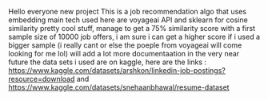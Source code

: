 Hello everyone 
new project 
This is a job recommendation algo that uses embedding 
main tech used here are voyageai API and sklearn for cosine similarity
pretty cool stuff, manage to get a 75% similarity score with a first sample size of 10000 job offers, i am sure i can get a higher score if i used a bigger sample (i really cant or else the poeple from voyageai will come looking for me lol)
will add a lot more documentaation in the very near future 
the data sets i used are on kaggle, here are the links : https://www.kaggle.com/datasets/arshkon/linkedin-job-postings?resource=download  and  https://www.kaggle.com/datasets/snehaanbhawal/resume-dataset
 
 
